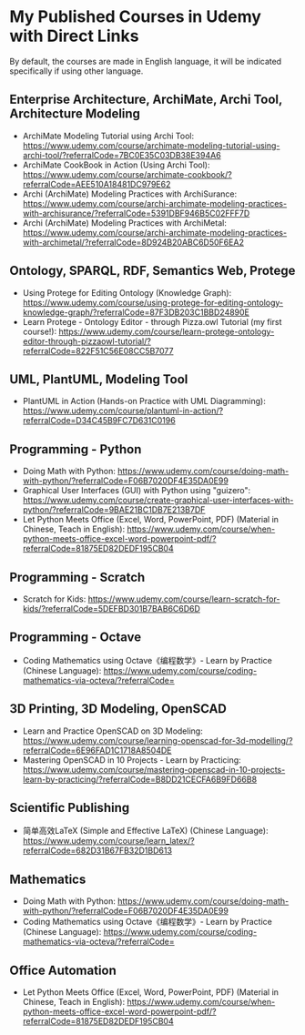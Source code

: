 # My Published Courses in Udemy with Direct Links

By default, the courses are made in English language, it will be indicated specifically if using other language.

## Enterprise Architecture, ArchiMate, Archi Tool, Architecture Modeling

- ArchiMate Modeling Tutorial using Archi Tool: https://www.udemy.com/course/archimate-modeling-tutorial-using-archi-tool/?referralCode=7BC0E35C03DB38E394A6
- ArchiMate CookBook in Action (Using Archi Tool): https://www.udemy.com/course/archimate-cookbook/?referralCode=AEE510A18481DC979E62
- Archi (ArchiMate) Modeling Practices with ArchiSurance: https://www.udemy.com/course/archi-archimate-modeling-practices-with-archisurance/?referralCode=5391DBF946B5C02FFF7D
- Archi (ArchiMate) Modeling Practices with ArchiMetal: https://www.udemy.com/course/archi-archimate-modeling-practices-with-archimetal/?referralCode=8D924B20ABC6D50F6EA2

## Ontology, SPARQL, RDF, Semantics Web, Protege

- Using Protege for Editing Ontology (Knowledge Graph): https://www.udemy.com/course/using-protege-for-editing-ontology-knowledge-graph/?referralCode=87F3DB203C1BBD24890E
- Learn Protege - Ontology Editor - through Pizza.owl Tutorial (my first course!): https://www.udemy.com/course/learn-protege-ontology-editor-through-pizzaowl-tutorial/?referralCode=822F51C56E08CC5B7077

## UML, PlantUML, Modeling Tool

- PlantUML in Action (Hands-on Practice with UML Diagramming): https://www.udemy.com/course/plantuml-in-action/?referralCode=D34C45B9FC7D631C0196

## Programming - Python

- Doing Math with Python: https://www.udemy.com/course/doing-math-with-python/?referralCode=F06B7020DF4E35DA0E99
- Graphical User Interfaces (GUI) with Python using "guizero": https://www.udemy.com/course/create-graphical-user-interfaces-with-python/?referralCode=9BAE21BC1DB7E213B7DF
- Let Python Meets Office (Excel, Word, PowerPoint, PDF) (Material in Chinese, Teach in English): https://www.udemy.com/course/when-python-meets-office-excel-word-powerpoint-pdf/?referralCode=81875ED82DEDF195CB04

## Programming - Scratch

- Scratch for Kids: https://www.udemy.com/course/learn-scratch-for-kids/?referralCode=5DEFBD301B7BAB6C6D6D

## Programming - Octave

- Coding Mathematics using Octave《编程数学》- Learn by Practice (Chinese Language): https://www.udemy.com/course/coding-mathematics-via-octeva/?referralCode=

## 3D Printing, 3D Modeling, OpenSCAD

- Learn and Practice OpenSCAD on 3D Modeling: https://www.udemy.com/course/learning-openscad-for-3d-modelling/?referralCode=6E96FAD1C1718A8504DE
- Mastering OpenSCAD in 10 Projects - Learn by Practicing: https://www.udemy.com/course/mastering-openscad-in-10-projects-learn-by-practicing/?referralCode=B8DD21CECFA6B9FD66B8

## Scientific Publishing

- 简单高效LaTeX (Simple and Effective LaTeX) (Chinese Language): https://www.udemy.com/course/learn_latex/?referralCode=682D31B67FB32D1BD613

## Mathematics

- Doing Math with Python: https://www.udemy.com/course/doing-math-with-python/?referralCode=F06B7020DF4E35DA0E99
- Coding Mathematics using Octave《编程数学》- Learn by Practice (Chinese Language): https://www.udemy.com/course/coding-mathematics-via-octeva/?referralCode=

## Office Automation

- Let Python Meets Office (Excel, Word, PowerPoint, PDF) (Material in Chinese, Teach in English): https://www.udemy.com/course/when-python-meets-office-excel-word-powerpoint-pdf/?referralCode=81875ED82DEDF195CB04
